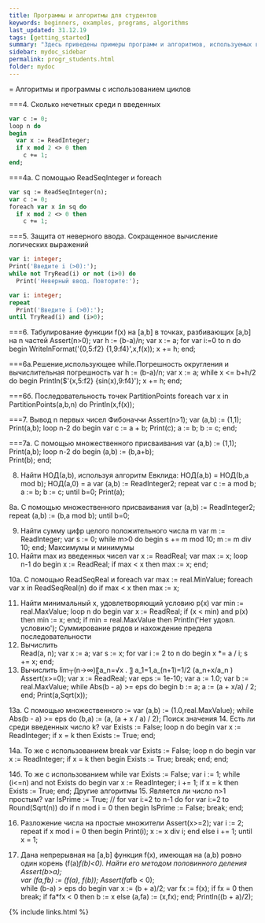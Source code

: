 ```yaml
---
title: Программы и алгоритмы для студентов
keywords: beginners, examples, programs, algorithms
last_updated: 31.12.19
tags: [getting_started]
summary: "Здесь приведены примеры программ и алгоритмов, используемых в курсе Основы программирования для студентов 1 курса ФИИТ мехмата ЮФУ"
sidebar: mydoc_sidebar
permalink: progr_students.html
folder: mydoc
---
```


= Алгоритмы и программы с использованием циклов

===4. Сколько нечетных среди n введенных
```pas
var c := 0;
loop n do
begin
  var x := ReadInteger;
  if x mod 2 <> 0 then
    c += 1;
end;
```

===4a. C помощью ReadSeqInteger и foreach
```pas
var sq := ReadSeqInteger(n);
var c := 0;
foreach var x in sq do
  if x mod 2 <> 0 then
    c += 1;
```

===5. Защита от неверного ввода. Сокращенное вычисление логических выражений
```pas
var i: integer;
Print('Введите i (>0):');
while not TryRead(i) or not (i>0) do
  Print('Неверный ввод. Повторите:');

var i: integer;
repeat
  Print('Введите i (>0):');
until TryRead(i) and (i>0);
```

===6. Табулирование функции f(x) на [a,b] в точках, разбивающих [a,b] на n частей
Assert(n>0);
var h := (b-a)/n;
var x := a;
for var i:=0 to n do
begin
  WritelnFormat('{0,5:f2} {1,9:f4}',x,f(x));
  x += h;
end;

===6a.Решение,использующее while.Погрешность округления и вычислительная погрешность
var h := (b-a)/n;
var x := a;
while x <= b+h/2 do
begin
  Println($'{x,5:f2} {sin(x),9:f4}');
  x += h;
end;

===6б. Последовательность точек PartitionPoints
foreach var x in PartitionPoints(a,b,n) do
  Println(x,f(x));

===7. Вывод n первых чисел Фибоначчи
Assert(n>1);
var (a,b) := (1,1);
Print(a,b);
loop n-2 do
begin
  var c := a + b;
  Print(c);
  a := b;
  b := c;
end;

===7а. С помощью множественного присваивания
var (a,b) := (1,1);
Print(a,b);
loop n-2 do
begin
  (a,b) := (b,a+b);  
  Print(b);
end;

8. Найти НОД(a,b), используя алгоритм Евклида: НОД(a,b) = НОД(b,a mod b);
         НОД(a,0) = a
var (a,b) := ReadInteger2;
repeat
  var c := a mod b;
  a := b;
  b := c;
until b=0;
Print(a);

8а. С помощью множественного присваивания
var (a,b) := ReadInteger2;
repeat
  (a,b) := (b,a mod b);
until b=0;

9. Найти сумму цифр целого положительного числа m
var m := ReadInteger;
var s := 0;
while m>0 do
begin
  s += m mod 10;
  m := m div 10;
end;
Максимумы и минимумы
10. Найти max из введенных чисел
var x := ReadReal;
var max := x;
loop n-1 do
begin
  x := ReadReal;
  if max < x then
    max := x;
end;

10a. C помощью ReadSeqReal и foreach 
var max := real.MinValue;
foreach var x in ReadSeqReal(n) do
  if max < x then
    max := x;

11. Найти минимальный x, удовлетворяющий условию p(x)
var min := real.MaxValue;
loop n do
begin
  var x := ReadReal;
  if (x < min) and p(x) then
    min := x;
end;
if min = real.MaxValue then 
  Println('Нет удовл. условию');
Суммирование рядов и нахождение предела последовательности
12. Вычислить  
Read(a, n);
var x := a;
var s := x;
for var i := 2 to n do
begin
  x *= a / i;
  s += x;
end;
13. Вычислить lim┬(n→∞)⁡〖a_n=√x  .   〗
a_1=1,a_(n+1)=1/2 (a_n+x/a_n )    
Assert(x>=0);
var x := ReadReal;
var eps := 1e-10;
var a := 1.0;
var b := real.MaxValue;
while Abs(b - a) >= eps do
begin
  b := a;
  a := (a + x/a) / 2;
end;
Print(a,Sqrt(x));

13а. С помощью множественного :=
var (a,b) := (1.0,real.MaxValue);
while Abs(b - a) >= eps do
  (b,a) := (a, (a + x / a) / 2);
Поиск значения
14. Есть ли среди введенных число k?
var Exists := False;
loop n do
begin
  var x := ReadInteger;
  if x = k then
    Exists := True;
end;

14a. То же с использованием break
var Exists := False;
loop n do
begin
  var x := ReadInteger;
  if x = k then
  begin
    Exists := True;
    break;
  end;
end;

14б. То же с использованием while
var Exists := False;
var i := 1;
while (i<=n) and not Exists do
begin
  var x := ReadInteger;
  i += 1;
  if x = k then
    Exists := True;
end;
Другие алгоритмы
15. Является ли число n>1 простым?
var IsPrime := True;
// for var i:=2 to n-1 do 
for var i:=2 to Round(Sqrt(n)) do
  if n mod i = 0 then
  begin
    IsPrime := False;
    break;
  end;

16. Разложение числа на простые множители
Assert(x>=2);
var i := 2;
repeat
  if x mod i = 0 then
  begin
    Print(i);
    x := x div i;
  end
  else i += 1;
until x = 1;

17. Дана непрерывная на [a,b] функция f(x), имеющая на (a,b) ровно один корень (f(a)*f(b)<0). Найти его методом половинного деления
Assert(b>a);  
var (fa,fb) := (f(a), f(b));
Assert(fa*fb < 0);  
while (b-a) > eps do
begin
  var x := (b + a)/2;
  var fx := f(x);
  if fx = 0 then
      break;
  if fa*fx < 0 then
    b := x
  else (a,fa) := (x,fx);
end;
Println((b + a)/2);


{% include links.html %}
